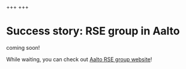 +++
+++

# Success story: RSE group in Aalto

coming soon!

While waiting, you can check out [Aalto RSE group website](https://scicomp.aalto.fi/rse/)!
